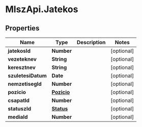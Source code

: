 # MlszApi.Jatekos

## Properties

Name | Type | Description | Notes
------------ | ------------- | ------------- | -------------
**jatekosId** | **Number** |  | [optional] 
**vezeteknev** | **String** |  | [optional] 
**keresztnev** | **String** |  | [optional] 
**szuletesiDatum** | **Date** |  | [optional] 
**nemzetisegId** | **Number** |  | [optional] 
**pozicio** | [**Pozicio**](Pozicio.md) |  | [optional] 
**csapatId** | **Number** |  | [optional] 
**statuszId** | [**Status**](Status.md) |  | [optional] 
**mediaId** | **Number** |  | [optional] 


